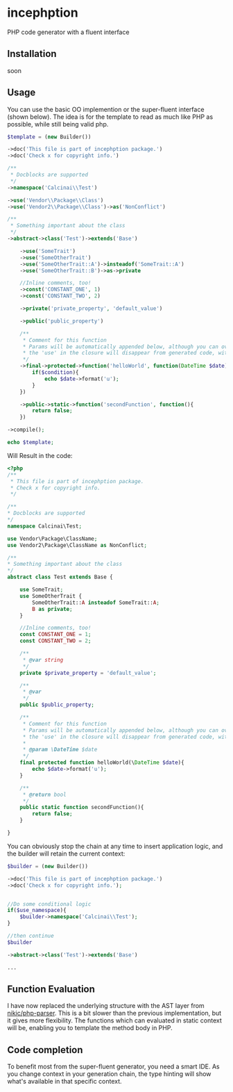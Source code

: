 # incephption
PHP code generator with a fluent interface

## Installation
soon

## Usage
You can use the basic OO implemention or the super-fluent interface (shown below).  The idea is for the template to read as much like PHP as 
possible, while still being valid php.

```php
$template = (new Builder())

->doc('This file is part of incephption package.')
->doc('Check x for copyright info.')

/**
 * Docblocks are supported
 */
->namespace('Calcinai\\Test')

->use('Vendor\\Package\\Class')
->use('Vendor2\\Package\\Class')->as('NonConflict')

/**
 * Something important about the class
 */
->abstract->class('Test')->extends('Base')

    ->use('SomeTrait')
    ->use('SomeOtherTrait')
    ->use('SomeOtherTrait::A')->insteadof('SomeTrait::A')
    ->use('SomeOtherTrait::B')->as->private

    //Inline comments, too!
    ->const('CONSTANT_ONE', 1)
    ->const('CONSTANT_TWO', 2)

    ->private('private_property', 'default_value')

    ->public('public_property')

    /**
     * Comment for this function
     * Params will be automatically appended below, although you can override a specific param if you need to.
     * the 'use' in the closure will disappear from generated code, with any of its variables evaluated
     */
    ->final->protected->function('helloWorld', function(DateTime $date) use($condition){
        if($condition){
            echo $date->format('u');
        }
    })

    ->public->static->function('secondFunction', function(){
        return false;
    })

->compile();

echo $template;
```

Will Result in the code:

```php
<?php
/**
 * This file is part of incephption package.
 * Check x for copyright info.
 */

/**
* Docblocks are supported
*/
namespace Calcinai\Test;

use Vendor\Package\ClassName;
use Vendor2\Package\ClassName as NonConflict;

/**
* Something important about the class
*/
abstract class Test extends Base {

    use SomeTrait;
    use SomeOtherTrait {
        SomeOtherTrait::A insteadof SomeTrait::A;
        B as private;
    }

    //Inline comments, too!
    const CONSTANT_ONE = 1;
    const CONSTANT_TWO = 2;

    /**
     * @var string
     */
    private $private_property = 'default_value';

    /**
     * @var
     */
    public $public_property;

    /**
     * Comment for this function
     * Params will be automatically appended below, although you can override a specific param if you need to.
     * the 'use' in the closure will disappear from generated code, with any of its variables evaluated
     *
     * @param \DateTime $date
     */
    final protected function helloWorld(\DateTime $date){
        echo $date->format('u');
    }

    /**
     * @return bool
     */
    public static function secondFunction(){
        return false;
    }

}
```


You can obviously stop the chain at any time to insert application logic, and the builder will retain the current context:

```php
$builder = (new Builder())

->doc('This file is part of incephption package.')
->doc('Check x for copyright info.');


//Do some conditional logic
if($use_namespace){
    $builder->namespace('Calcinai\\Test');
}

//then continue
$builder

->abstract->class('Test')->extends('Base')

...
```


## Function Evaluation

I have now replaced the underlying structure with the AST layer from [nikic/php-parser](https://github.com/nikic/PHP-Parser). This is a bit slower
than the previous implementation, but it gives more flexibility.  The functions which can evaluated in static context will be, enabling you 
to template the method body in PHP.


## Code completion

To benefit most from the super-fluent generator, you need a smart IDE. As you change context in your generation chain, the type hinting will show 
what's available in that specific context.
